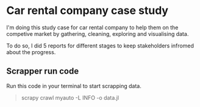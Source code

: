# Car rental company case study
I'm doing this study case for car rental company to help them on the competive market by
gathering, cleaning, exploring and visualising data.

To do so, I did 5 reports for different stages to keep stakeholders infromed about the progress.

## Scrapper run code
Run this code in your terminal to start scrapping data.
>scrapy crawl myauto -L INFO -o data.jl